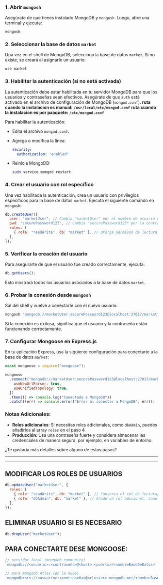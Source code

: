 ### 1. **Abrir `mongosh`**

Asegúrate de que tienes instalado MongoDB y `mongosh`. Luego, abre una terminal y ejecuta:

```bash
mongosh
```

### 2. **Seleccionar la base de datos `market`**

Una vez en el shell de MongoDB, selecciona la base de datos `market`. Si no existe, se creará al asignarle un usuario:

```javascript
use market
```

### 3. **Habilitar la autenticación (si no está activada)**

La autenticación debe estar habilitada en tu servidor MongoDB para que los usuarios y contraseñas sean efectivos. Asegúrate de que `auth` está activado en el archivo de configuración de MongoDB (`mongod.conf`).
**ruta cuando la instalacion es manual: `/usr/local/etc/mongod.conf`**
**ruta cuando la instalacion es por paaquete: `/etc/mongod.conf`**

Para habilitar la autenticación:

- Edita el archivo `mongod.conf`.
- Agrega o modifica la línea:

  ```yaml
  security:
    authorization: "enabled"
  ```

- Reinicia MongoDB:

  ```bash
  sudo service mongod restart
  ```

### 4. **Crear el usuario con rol específico**

Una vez habilitada la autenticación, crea un usuario con privilegios específicos para la base de datos `market`. Ejecuta el siguiente comando en `mongosh`:

```javascript
db.createUser({
  user: "marketUser", // Cambia "marketUser" por el nombre de usuario que desees
  pwd: "securePassword123", // Cambia "securePassword123" por la contraseña deseada
  roles: [
    { role: "readWrite", db: "market" }, // Otorga permisos de lectura y escritura
  ],
});
```

### 5. **Verificar la creación del usuario**

Para asegurarte de que el usuario fue creado correctamente, ejecuta:

```javascript
db.getUsers();
```

Esto mostrará todos los usuarios asociados a la base de datos `market`.

### 6. **Probar la conexión desde `mongosh`**

Sal del shell y vuelve a conectarte con el nuevo usuario:

```bash
mongosh "mongodb://marketUser:securePassword123@localhost:27017/market"
```

Si la conexión es exitosa, significa que el usuario y la contraseña están funcionando correctamente.

### 7. **Configurar Mongoose en Express.js**

En tu aplicación Express, usa la siguiente configuración para conectarte a la base de datos `market`:

```javascript
const mongoose = require("mongoose");

mongoose
  .connect("mongodb://marketUser:securePassword123@localhost:27017/market", {
    useNewUrlParser: true,
    useUnifiedTopology: true,
  })
  .then(() => console.log("Conectado a MongoDB"))
  .catch((err) => console.error("Error al conectar a MongoDB", err));
```

### Notas Adicionales:

- **Roles adicionales**: Si necesitas roles adicionales, como `dbAdmin`, puedes añadirlos al array `roles` en el paso 4.
- **Producción**: Usa una contraseña fuerte y considera almacenar las credenciales de manera segura, por ejemplo, en variables de entorno.

¿Te gustaría más detalles sobre alguno de estos pasos?

---

---

## MODIFICAR LOS ROLES DE USUARIOS

```javascript
db.updateUser("marketUser", {
  roles: [
    { role: "readWrite", db: "market" }, // Conserva el rol de lectura/escritura
    { role: "dbAdmin", db: "market" }, // Añade un rol adicional, como administrador de la base de datos
  ],
});
```

## ELIMINAR USUARIO SI ES NECESARIO

```javascript
db.dropUser("marketUser");
```

## PARA CONECTARTE DESE MONGOOSE:
```javascript
// servidor local (mongodb community)
`mongodb://<usuario>:<contraseña>@<host>:<puerto>/<nombreBaseDeDatos>`
```


```javascript
// para mongodb Atlas (en la nube)
`mongodb+srv://<usuario>:<contraseña>@<cluster>.mongodb.net/<nombreBaseDeDatos>?retryWrites=true&w=majority`
```
